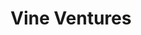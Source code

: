 ---
layout: firm_page
title: "Vine Ventures"
id: "vine.vc"
permalink: "/vineventuresvine.vc/"
website: "https://vine.vc"
offices: "Zurich (Switzerland)"
investment_stages: "Seed, Series A"
portfolio_companies: "Othership, MakerDAO, Ethereum, Polychain Capital"
portfolio_link: "https://vine.vc/#portfolio"
investment_markets: "Life sciences, Psychedelics, Mental health"
founded_year: "2019"
description: "Vine Ventures is a venture capital firm focused on conscious health and wellness. They donate 50% of their profits to the mental health community and are rethinking venture capital with a novel approach to health and wellness."
linkedin: "https://www.linkedin.com/company/vine-ventures"
twitter: "https://twitter.com/VineVentures"
instagram: ""
team_page: "https://vine.vc/#team"
investor_type: "Venture Capital"
crunchbase: "https://www.crunchbase.com/organization/vine-ventures"
pitchbook: "https://pitchbook.com/profiles/investor/464445-37"

# SEO Optimization
meta_title: "Vine Ventures - VC Firm - projectstartups.com"
meta_description: "Vine Ventures, Vine Ventures is a venture capital firm focused on conscious health and wellness. They donate 50% of their profits to the mental health community and ..."
meta_keywords: "Vine Ventures, Life sciences, Psychedelics, Mental health, VC firm, venture capital, startup investor, projectstartups.com"
canonical_url: "https://vc.projectstartups.com/vineventuresvine.vc/"
---